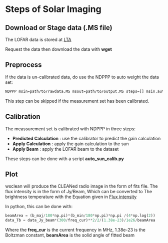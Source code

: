 # Steps of Solar Imaging 

## Download or Stage data (.MS file)

The LOFAR data is stored at [LTA](https://lta.lofar.eu/Lofar)

Request the data then download the data with **wget**

## Preprocess

If the data is un-calibrated data, do use the NDPPP to auto weight the data set:

```bash
NDPPP msin=path/to/rawdata.MS msout=path/to/output.MS steps=[] msin.autoweight=true
```

This step can be skipped if the measurement set has been calibrated.

## Calibration

The meassurement set is calibrated with NDPPP in three steps:

- **Predicted Calculation** : use the calibrator to predict the gain calculation
- **Apply Calculation** : apply the gain calculation to the sun
- **Apply Beam** : apply the LOFAR beam to the dataset

These steps can be done with a script **auto\_sun\_calib.py**

## Plot

wsclean will produce the CLEANed radio image in the form of fits file. The flux intensity is in the form of Jy/Beam, Which can be converted to The brightness temperature with the Equation given in [Flux intensity](https://science.nrao.edu/facilities/vla/proposing/TBconv)

In python, this can be done with:
```python
beamArea = (b_maj/180*np.pi)*(b_min/180*np.pi)*np.pi /(4*np.log(2))
data_Tb = data_Jy_beam*(300/freq_cur)**2/2/(1.38e-23)/1e26/beamArea
```

Where the **freq_cur** is the current frequency in MHz, 1.38e-23 is the Boltzman constant, **beamArea** is the solid angle of fitted beam